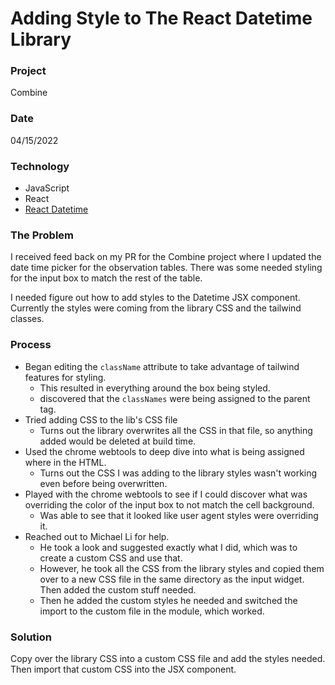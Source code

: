 # Adding Style to The React Datetime Library

### Project
Combine

### Date
04/15/2022

### Technology
- JavaScript
- React
- [React Datetime](https://github.com/arqex/react-datetime)

### The Problem

I received feed back on my PR for the Combine project where I updated the date time picker for the observation tables. There was some needed styling for the input box to match the rest of the table.

I needed figure out how to add styles to the Datetime JSX component. Currently the styles were coming from the library CSS and the tailwind classes.

### Process

- Began editing the `className` attribute to take advantage of tailwind features for styling.
    - This resulted in everything around the box being styled.
    - discovered that the `classNames` were being assigned to the parent tag.
- Tried adding CSS to the lib's CSS file
    - Turns out the library overwrites all the CSS in that file, so anything added would be deleted at build time.
- Used the chrome webtools to deep dive into what is being assigned where in the HTML.
    - Turns out the CSS I was adding to the library styles wasn't working even before being overwritten.
- Played with the chrome webtools to see if I could discover what was overriding the color of the input box to not match the cell background.
    - Was able to see that it looked like user agent styles were overriding it.
- Reached out to Michael Li for help.
    - He took a look and suggested exactly what I did, which was to create a custom CSS and use that.
    - However, he took all the CSS from the library styles and copied them over to a new CSS file in the same directory as the input widget. Then added the custom stuff needed.
    - Then he added the custom styles he needed and switched the import to the custom file in the module, which worked.

### Solution

Copy over the library CSS into a custom CSS file and add the styles needed. Then import that custom CSS into the JSX component.